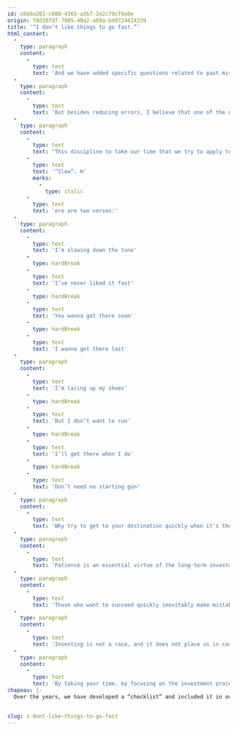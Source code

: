 ```yaml
---
id: c6b0a261-c880-4365-a3b7-2e2c79cf9a9e
origin: f8d307d7-7985-40a2-a69a-bd0724424339
title: '“I don’t like things to go fast.”'
html_content:
  -
    type: paragraph
    content:
      -
        type: text
        text: 'And we have added specific questions related to past mistakes we made with certain investments, the obvious aim being not to repeat them!'
  -
    type: paragraph
    content:
      -
        type: text
        text: 'But besides reducing errors, I believe that one of the great virtues of such a list (and the discipline it requires) is that it forces us to take our time before buying a new stock. Without such a checklist, how many times would we have bought before realizing that something had been forgotten, that it was a mistake?'
  -
    type: paragraph
    content:
      -
        type: text
        text: "This discipline to take our time that we try to apply to all our investment decisions reminds me of the lyrics of a song by one of my favourite singer songwriters, Leonard Cohen, called\_"
      -
        type: text
        text: '“Slow”. H'
        marks:
          -
            type: italic
      -
        type: text
        text: 'ere are two verses:'
  -
    type: paragraph
    content:
      -
        type: text
        text: 'I’m slowing down the tune'
      -
        type: hardBreak
      -
        type: text
        text: 'I’ve never liked it fast'
      -
        type: hardBreak
      -
        type: text
        text: 'You wanna get there soon'
      -
        type: hardBreak
      -
        type: text
        text: 'I wanna get there last'
  -
    type: paragraph
    content:
      -
        type: text
        text: 'I’m lacing up my shoes'
      -
        type: hardBreak
      -
        type: text
        text: 'But I don’t want to run'
      -
        type: hardBreak
      -
        type: text
        text: 'I’ll get there when I do'
      -
        type: hardBreak
      -
        type: text
        text: 'Don’t need no starting gun'
  -
    type: paragraph
    content:
      -
        type: text
        text: 'Why try to get to your destination quickly when it’s the journey that counts and is interesting?'
  -
    type: paragraph
    content:
      -
        type: text
        text: 'Patience is an essential virtue of the long-term investor. It materializes when he patiently waits for an opportunity to buy a quality company’s stock that he has coveted for years. It is exercised when the financial results of one of his companies disappoints in the short term, while he remains confident that its long-term prospects remain favourable. It takes on its full importance when the economy falls into recession or when the stock markets undergo sharp corrections, causing the value of one’s portfolio to fall sharply.'
  -
    type: paragraph
    content:
      -
        type: text
        text: 'Those who want to succeed quickly inevitably make mistakes. They cut corners. They take unnecessary risks. Why invest on margin? Why indulge in day trading? Why buy stock options? To go faster.'
  -
    type: paragraph
    content:
      -
        type: text
        text: 'Investing is not a race, and it does not place us in competition with anyone (except ourselves).'
  -
    type: paragraph
    content:
      -
        type: text
        text: 'By taking your time, by focusing on the investment process, you improve your results and reduce the risks of never arriving at your destination.'
chapeau: |-
  Over the years, we have developed a “checklist” and included it in our investment process. This list includes more than 80 questions and reference points that we must answer before deciding to buy a new stock.

   
slug: i-dont-like-things-to-go-fast
---
```

